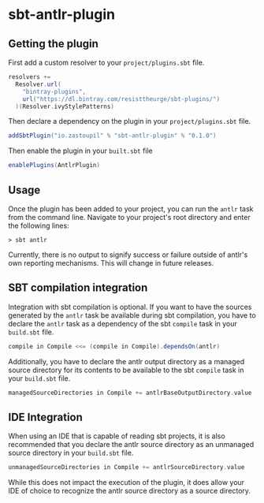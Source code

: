 sbt-antlr-plugin
===

## Getting the plugin
First add a custom resolver to your `project/plugins.sbt` file.
```scala
resolvers += 
  Resolver.url(
    "bintray-plugins", 
    url("https://dl.bintray.com/resisttheurge/sbt-plugins/")
  )(Resolver.ivyStylePatterns)
```

Then declare a dependency on the plugin in your `project/plugins.sbt` file.
```scala
addSbtPlugin("io.zastoupil" % "sbt-antlr-plugin" % "0.1.0")
```

Then enable the plugin in your `built.sbt` file
```scala
enablePlugins(AntlrPlugin)
```

## Usage
Once the plugin has been added to your project, you can run the `antlr` task from the command line.
Navigate to your project's root directory and enter the following lines:
```
> sbt antlr
```

Currently, there is no output to signify success or failure outside of antlr's own reporting mechanisms.
This will change in future releases.

## SBT compilation integration
Integration with sbt compilation is optional. If you want to have the sources generated by the `antlr` 
task be available during sbt compilation, you have to declare the `antlr` task as a dependency of the
sbt `compile` task in your `build.sbt` file.
```scala
compile in Compile <<= (compile in Compile).dependsOn(antlr)
```

Additionally, you have to declare the antlr output directory as a managed source directory for its contents 
to be available to the sbt `compile` task in your `build.sbt` file.
```scala
managedSourceDirectories in Compile += antlrBaseOutputDirectory.value
```

## IDE Integration
When using an IDE that is capable of reading sbt projects, it is also recommended that you declare the antlr 
source directory as an unmanaged source directory in your `build.sbt` file.
```scala
unmanagedSourceDirectories in Compile += antlrSourceDirectory.value
```

While this does not impact the execution of the plugin, it does allow your IDE of choice to recognize the antlr 
source directory as a source directory.